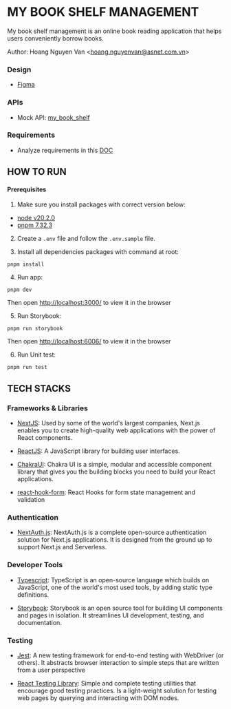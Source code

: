 # MY BOOK SHELF MANAGEMENT

My book shelf management is an online book reading application that helps users conveniently borrow books.

Author: Hoang Nguyen Van <[hoang.nguyenvan@asnet.com.vn](hoang.nguyenvan@asnet.com.vn)>

### Design

- [Figma](https://www.figma.com/design/OKKHcZgG8Qk4z7urpvelxw/My-Book-Shelf-Management?node-id=1-2&t=QZ6pL06tIF6DRRJO-0)

### APIs

- Mock API: [my_book_shelf](https://66bda7bd74dfc195586d2953.mockapi.io/api/v1/user)

### Requirements

- Analyze requirements in this [DOC](https://docs.google.com/document/d/1LwSNOT8mT0-9S_T1idvNG6NptS4YTUrwcH0GD83MjHc/edit#heading=h.6fwacknootp1)

## HOW TO RUN

#### Prerequisites

1. Make sure you install packages with correct version below:

- [node v20.2.0](https://nodejs.org/en/)
- [pnpm 7.32.3](https://pnpm.io/)

2. Create a `.env` file and follow the `.env.sample` file.

3. Install all dependencies packages with command at root:

```
pnpm install
```

4. Run app:

```
pnpm dev
```

Then open [http://localhost:3000/](http://localhost:3000/) to view it in the browser

5. Run Storybook:

```
pnpm run storybook
```

Then open [http://localhost:6006/](http://localhost:6006/) to view it in the browser

6. Run Unit test:

```
pnpm run test
```

## TECH STACKS

### Frameworks & Libraries

- [NextJS](https://nextjs.org/): Used by some of the world's largest companies, Next.js enables you to create high-quality web applications with the power of React components.

- [ReactJS](https://reactjs.org/): A JavaScript library for building user interfaces.

- [ChakraUI](https://v2.chakra-ui.com/): ​​Chakra UI is a simple, modular and accessible component library that gives you the building blocks you need to build your React applications.

- [react-hook-form](https://react-hook-form.com/): React Hooks for form state management and validation

### Authentication

- [NextAuth.js](https://next-auth.js.org/): NextAuth.js is a complete open-source authentication solution for Next.js applications. It is designed from the ground up to support Next.js and Serverless.

### Developer Tools

- [Typescript](https://www.typescriptlang.org/): TypeScript is an open-source language which builds on JavaScript, one of the world's most used tools, by adding static type definitions.

- [Storybook](https://storybook.js.org/): Storybook is an open source tool for building UI components and pages in isolation. It streamlines UI development, testing, and documentation.

### Testing

- [Jest](https://jestjs.io/): A new testing framework for end-to-end testing with WebDriver (or others). It abstracts browser interaction to simple steps that are written from a user perspective

- [React Testing Library](https://testing-library.com/): Simple and complete testing utilities that encourage good testing practices. Is a light-weight solution for testing web pages by querying and interacting with DOM nodes.
